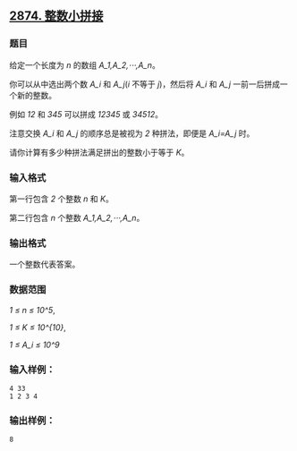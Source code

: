 ## [2874. 整数小拼接](https://www.acwing.com/problem/content/2877/)

### 题目

给定一个长度为 *n* 的数组 *A_1,A_2,⋅⋅⋅,A_n*。

你可以从中选出两个数 *A_i* 和 *A_j*(*i* 不等于 *j*)，然后将 *A_i* 和 *A_j* 一前一后拼成一个新的整数。

例如 *12* 和 *345* 可以拼成 *12345* 或 *34512*。

注意交换 *A_i* 和 *A_j* 的顺序总是被视为 *2* 种拼法，即便是 *A_i=A_j* 时。

请你计算有多少种拼法满足拼出的整数小于等于 *K*。

### 输入格式

第一行包含 *2* 个整数 *n* 和 *K*。

第二行包含 *n* 个整数 *A_1,A_2,⋅⋅⋅,A_n*。

### 输出格式

一个整数代表答案。

### 数据范围

*1 ≤ n ≤ 10^5*,

*1 ≤ K ≤ 10^{10}*,

*1 ≤ A_i ≤ 10^9*

### 输入样例：

```
4 33
1 2 3 4
```

### 输出样例：

```
8
```

